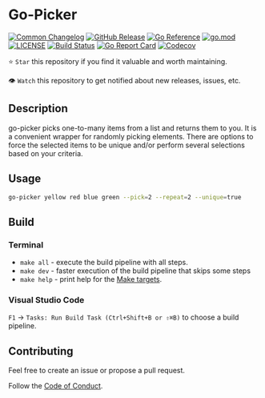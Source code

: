 # Go-Picker

[![Common Changelog](https://common-changelog.org/badge.svg)](https://common-changelog.org)
[![GitHub Release](https://img.shields.io/github/v/release/asphaltbuffet/go-picker)](https://github.com/asphaltbuffet/go-picker/releases)
[![Go Reference](https://pkg.go.dev/badge/github.com/asphaltbuffet/go-picker.svg)](https://pkg.go.dev/github.com/asphaltbuffet/go-picker)
[![go.mod](https://img.shields.io/github/go-mod/go-version/asphaltbuffet/go-picker)](go.mod)
[![LICENSE](https://img.shields.io/github/license/asphaltbuffet/go-picker)](LICENSE)
[![Build Status](https://img.shields.io/github/actions/workflow/status/asphaltbuffet/go-picker/build.yml?branch=main)](https://github.com/asphaltbuffet/go-picker/actions?query=workflow%3Abuild+branch%3Amain)
[![Go Report Card](https://goreportcard.com/badge/github.com/asphaltbuffet/go-picker)](https://goreportcard.com/report/github.com/asphaltbuffet/go-picker)
[![Codecov](https://codecov.io/gh/asphaltbuffet/go-picker/branch/main/graph/badge.svg)](https://codecov.io/gh/asphaltbuffet/go-picker)

⭐ `Star` this repository if you find it valuable and worth maintaining.

👁 `Watch` this repository to get notified about new releases, issues, etc.

## Description

go-picker picks one-to-many items from a list and returns them to you. It is a convenient wrapper for randomly picking elements. There are options to force the selected items to be unique and/or perform several selections based on your criteria.

## Usage

```sh
go-picker yellow red blue green --pick=2 --repeat=2 --unique=true
```

## Build

### Terminal

- `make all` - execute the build pipeline with all steps.
- `make dev` - faster execution of the build pipeline that skips some steps
- `make help` - print help for the [Make targets](Makefile).

### Visual Studio Code

`F1` → `Tasks: Run Build Task (Ctrl+Shift+B or ⇧⌘B)` to choose a build pipeline.

## Contributing

Feel free to create an issue or propose a pull request.

Follow the [Code of Conduct](CODE_OF_CONDUCT.md).
